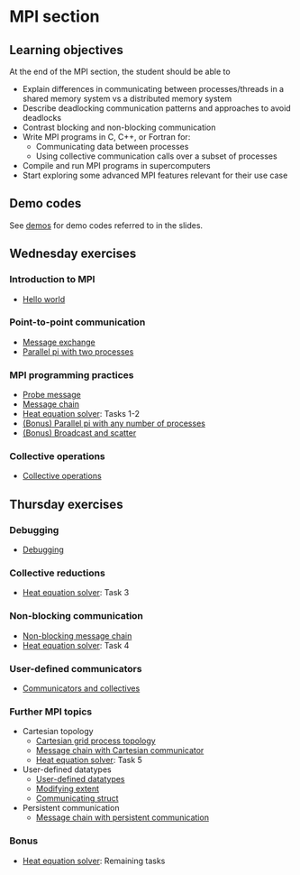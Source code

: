 # MPI section

## Learning objectives

At the end of the MPI section, the student should be able to

- Explain differences in communicating between processes/threads in a shared memory system vs a distributed memory system
- Describe deadlocking communication patterns and approaches to avoid deadlocks
- Contrast blocking and non-blocking communication
- Write MPI programs in C, C++, or Fortran for:
  - Communicating data between processes
  - Using collective communication calls over a subset of processes
- Compile and run MPI programs in supercomputers
- Start exploring some advanced MPI features relevant for their use case


## Demo codes

See [demos](demos/) for demo codes referred to in the slides.

## Wednesday exercises

### Introduction to MPI

- [Hello world](hello-world/)

### Point-to-point communication

- [Message exchange](message-exchange/)
- [Parallel pi with two processes](parallel-pi-two-procs/)

### MPI programming practices

- [Probe message](probe-message/)
- [Message chain](message-chain/)
- [Heat equation solver](heat-equation/): Tasks 1-2
- [(Bonus) Parallel pi with any number of processes](parallel-pi-general/)
- [(Bonus) Broadcast and scatter](broadcast-scatter/)

### Collective operations

- [Collective operations](collectives/)


## Thursday exercises

### Debugging

- [Debugging](debugging/)

### Collective reductions

- [Heat equation solver](heat-equation/): Task 3

### Non-blocking communication

- [Non-blocking message chain](message-chain-non-blocking/)
- [Heat equation solver](heat-equation/): Task 4

### User-defined communicators

- [Communicators and collectives](communicator/)

### Further MPI topics

- Cartesian topology
  - [Cartesian grid process topology](cartesian-grid/)
  - [Message chain with Cartesian communicator](message-chain-cartesian/)
  - [Heat equation solver](heat-equation/): Task 5
- User-defined datatypes
  - [User-defined datatypes](datatypes/)
  - [Modifying extent](datatypes-extent/)
  - [Communicating struct](datatypes-struct/)
- Persistent communication
  - [Message chain with persistent communication](message-chain-persistent/)

### Bonus

- [Heat equation solver](heat-equation/): Remaining tasks

